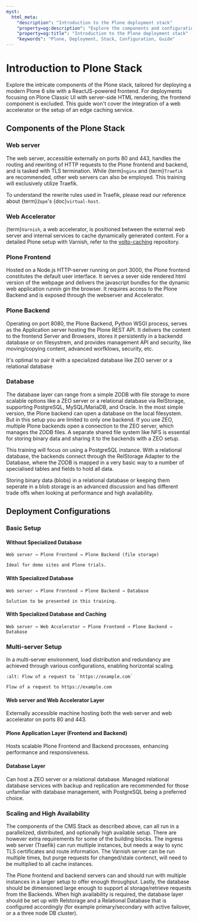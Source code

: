 ```yaml
---
myst:
  html_meta:
    "description": "Introduction to the Plone deployment stack"
    "property=og:description": "Explore the components and configurations for deploying a modern Plone 6 site."
    "property=og:title": "Introduction to the Plone deployment stack"
    "keywords": "Plone, Deployment, Stack, Configuration, Guide"
---
```

# Introduction to Plone Stack

Explore the intricate components of the Plone stack, tailored for deploying a modern Plone 6 site with a ReactJS-powered frontend.
For deployments focusing on Plone Classic UI with server-side HTML rendering, the frontend component is excluded.
This guide won't cover the integration of a web accelerator or the setup of an edge caching service.

## Components of the Plone Stack

### Web server

The web server, accessible externally on ports 80 and 443, handles the routing and rewriting of HTTP requests to the Plone frontend and backend, and is tasked with TLS termination. While {term}`nginx` and {term}`Traefik` are recommended, other web servers can also be employed. This training will exclusively utilize Traefik.

To understand the rewrite rules used in Traefik, please read our reference about {term}`Zope`'s {doc}`virtual-host`.

### Web Accelerator

{term}`Varnish`, a web accelerator, is positioned between the external web server and internal services to cache dynamically generated content. For a detailed Plone setup with Varnish, refer to the [volto-caching](https://github.com/collective/volto-caching) repository.

### Plone Frontend

Hosted on a Node.js HTTP-server running on port 3000, the Plone frontend constitutes the default user interface. It serves a sever side rendered html version of the webpage and delivers the javascript bundles for the dynamic web application runnin gin the browser. It requires access to the Plone Backend and is exposed through the webserver and Accelerator. 

### Plone Backend

Operating on port 8080, the Plone Backend, Python  WSGI process, serves as the Application server hosting the Plone REST API. It delivers the content to the frontend Server and Browsers, stores it persistently in a backendd database or on filesystrem, and provides management API and security, like moving/copying content, advanced worfklows, security, etc.  

It's optimal to pair it with a specialized database like ZEO server or a relational database

### Database

The database layer can range from a simple ZODB with file storage to more scalable options like a ZEO server or a relational database via RelStorage, supporting PostgreSQL, MySQL/MariaDB, and Oracle. In the most simple version, the Plone backend can open a database on the local filesystem. But in this setup you are limited to only one backend. If you use ZEO, multiple Plone backends open a connection to the ZEO server, which manages the ZODB files. A separate shared file system like NFS is essential for storing binary data and sharing it to the backends with a ZEO setup. 

This training will focus on using a PostgreSQL instance. With a relational database, the backends connect through the RelStorage Adapter to the Database, where the ZODB is mapped in a very basic way to a number of specialised tables and fields to hold all data. 

Storing binary data (blobs) in a relational database or keeping them seperate in a blob storage is an advanced discussion and has different trade offs when looking at
performance and high availability.

## Deployment Configurations

### Basic Setup

#### Without Specialized Database

```
Web server → Plone Frontend → Plone Backend (file storage)
```

```{note}
Ideal for demo sites and Plone trials.
```

#### With Specialized Database

```
Web server → Plone Frontend → Plone Backend → Database
```

```{note}
Solution to be presented in this training.
```

#### With Specialized Database and Caching

```
Web server → Web Accelerator → Plone Frontend → Plone Backend → Database
```

### Multi-server Setup

In a multi-server environment, load distribution and redundancy are achieved through various configurations, enabling horizontal scaling.

```{figure} _static/request_flow.png
:alt: Flow of a request to `https://example.com`

Flow of a request to https://example.com
```

#### Web server and Web Accelerator Layer

Externally accessible machine hosting both the web server and web accelerator on ports 80 and 443.

#### Plone Application Layer (Frontend and Backend)

Hosts scalable Plone Frontend and Backend processes, enhancing performance and responsiveness.

#### Database Layer

Can host a ZEO server or a relational database. Managed relational database services with backup and replication are
recommended for those unfamiliar with database management, with PostgreSQL being a preferred choice.

### Scaling and High Availability

The components of the CMS Stack as described above, can all run in a parallelized, distributed, and optionally high available setup. There are however extra requirements for some of the building blocks. The ingress web server (Traefik) can run multiple instances, but needs a way to sync TLS certificates and route information. The Varnish server can be run multiple times, but purge requests for changed/stale contenct, will need to be multiplied to all cache instances.

The Plone frontend and backend servers can and should run with multiple instances in a larger setup to offer enough throughput. Lastly, the database should be dimensioned large enough to support al storage/retrieve requests from the Backends. When high availability is required, the database layer should be set up with Relstorage and a Relational Database that is configured accordingly (for example primary/secondary with active failover, or a a three node DB cluster). 

